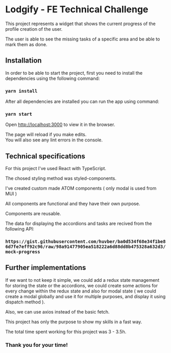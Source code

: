 # Lodgify - FE Technical Challenge

This project represents a widget that shows the current progress of the profile creation of the user.

The user is able to see the missing tasks of a specific area and be able to mark them as done.

## Installation

In order to be able to start the project, first you need to install the dependencies using the following command:

### `yarn install`

After all dependencies are installed you can run the app using command:

### `yarn start`

Open [http://localhost:3000](http://localhost:3000) to view it in the browser.

The page will reload if you make edits.\
You will also see any lint errors in the console.

## Technical specifications

For this project I've used React with TypeScript.

The chosed styling method was styled-components.

I've created custom made ATOM components ( only modal is used from MUI )

All components are functional and they have their own purpose.

Components are reusable.

The data for displaying the accordions and tasks are recived from the following API:

### `https://gist.githubusercontent.com/huvber/ba0d534f68e34f1be86d7fe7eff92c96/raw/98a91477905ea518222a6d88dd8b475328a632d3/mock-progress`

## Further implementations

If we want to not keep it simple, we could add a redux state management for storing the state or the accordions, we could create some actions for every change within the redux state and also for modal state ( we could create a modal globally and use it for multiple purposes, and display it using dispatch method ).

Also, we can use axios instead of the basic fetch.

This project has only the purpose to show my skills in a fast way.

The total time spent working for this project was 3 - 3.5h.

### Thank you for your time!
